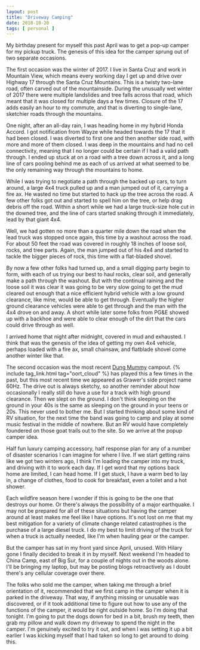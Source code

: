 ```yaml
---
layout: post
title: "Driveway Camping"
date: 2018-10-20
tags: [ personal ]
---
```


My birthday present for myself this past April was to get a pop-up camper for
my pickup truck. The genesis of this idea for the camper sprung out of two
separate occasions.

The first occasion was the winter of 2017. I live in Santa Cruz and work in
Mountain View, which means every working day I get up and drive over Highway
17 through the Santa Cruz Mountains. This is a twisty two-lane road, often
carved out of the mountainside. During the unusually wet winter of 2017 there
were multiple landslides and tree falls across that road, which meant that it
was closed for multiple days a few times. Closure of the 17 adds easily an
hour to my commute, and that is diverting to single-lane, sketchier roads
through the mountains.

One night, after an all-day rain, I was heading home in my hybrid Honda Accord.
I got notification from Wayze while headed towards the 17 that it had been
closed. I was diverted to first one and then another side road, with more and
more of them closed. I was deep in the mountains and had no cell connectivity,
meaning that I no longer could be certain if I had a valid path through. I
ended up stuck at on a road with a tree down across it, and a long line of
cars pooling behind me as each of us arrived at what seemed to be the only
remaining way through the mountains to home.

While I was trying to negotiate a path through the backed up cars, to turn
around, a large 4x4 truck pulled up and a man jumped out of it, carrying a
fire ax. He wasted no time but started to hack up the tree across the road.
A few other folks got out and started to spell him on the tree, or help drag
debris off the road. Within a short while we had a large truck-size hole cut
in the downed tree, and the line of cars started snaking through it immediately,
lead by that giant 4x4.

Well, we had gotten no more than a quarter mile down the road when the lead
truck was stopped once again, this time by a washout across the road. For about
50 feet the road was covered in roughly 18 inches of loose soil, rocks, and
tree parts. Again, the man jumped out of his 4x4 and started to tackle the
bigger pieces of rock, this time with a flat-bladed shovel.

By now a few other folks had turned up, and a small digging party begin to form,
with each of us trying our best to haul rocks, clear soil, and generally make
a path through the washout. But with the continual raining and the loose soil
it was clear it was going to be very slow going to get the mud cleared out
enough that a nice efficient hybrid vehicle with a low ground clearance, like
mine, would be able to get through. Eventually the higher ground clearance
vehicles were able to get through and the man with the 4x4 drove on and away.
A short while later some folks from PG&E showed up with a backhoe and were able
to clear enough of the dirt that the cars could drive through as well.

I arrived home that night after midnight, covered in mud and exhausted. I think
that was the genesis of the idea of getting my own 4x4 vehicle, perhaps loaded
with a fire ax, small chainsaw, and flatblade shovel come another winter like
that.

The second occasion was the most recent
[Dung Mummy](https://www.youtube.com/watch?v=ZkbPgA6whiA) campout.
{% include tag_link.html tag="oort_cloud" %} has played this a few times in the
past, but this most recent time we appeared as Grawer's side project name 60Hz.
The drive out is always sketchy, so another reminder about how occasionally I
really still do have a use for a track with high ground clearance. Then we
slept on the ground. I don't think sleeping on the ground in your 40s is the
same as sleeping on the ground in your teens or 20s. This never used to bother
me. But I started thinking about some kind of RV situation, for the next time
the band was going to camp and play at some music festival in the middle of
nowhere. But an RV would have completely foundered on those goat trails out
to the site. So we arrive at the popup camper idea.

Half fun luxury camping accessory, half response plan for any of a number of
disaster scenarios I can imagine for where I live. If we start getting rains
like we got two winters ago, I think I'm loading the camper into my truck,
and driving with it to work each day. If I get word that my options back home
are limited, I can head home. If I get stuck, I have a warm bed to lay in,
a change of clothes, food to cook for breakfast, even a toilet and a hot shower.

Each wildfire season here I wonder if this is going to be the one that destroys
our home. Or there's always the possibility of a major earthquake. I may not
be prepared for all of these situations but having the camper around at least
makes me feel like I have options. It's not lost on me that my best mitigation
for a variety of climate change related catastrophes is the purchase of a large
diesel truck. I do my best to limit driving of the truck for when a truck is
actually needed, like I'm when hauling gear or the camper.

But the camper has sat in my front yard since April, unused. With Hilary gone
I finally decided to break it in by myself. Next weekend I'm headed to China
Camp, east of Big Sur, for a couple of nights out in the woods alone. I'll be
bringing my laptop, but may be posting blogs retroactively as I doubt there's
any cellular coverage over there.

The folks who sold me the camper, when taking me through a brief orientation of
it, recommended that we first camp in the camper when it is parked in the
driveway. That way, if anything missing or unusable was discovered, or if it
took additional time to figure out how to use any of the functions of the
camper, it would be right outside home. So I'm doing that tonight. I'm going to
put the dogs down for bed in a bit, brush my teeth, then grab my pillow and
walk down my driveway to spend the night in the camper. I'm genuinely excited
to try it out, and when I was setting it up a bit earlier I was kicking myself
that I had taken so long to get around to doing this.


